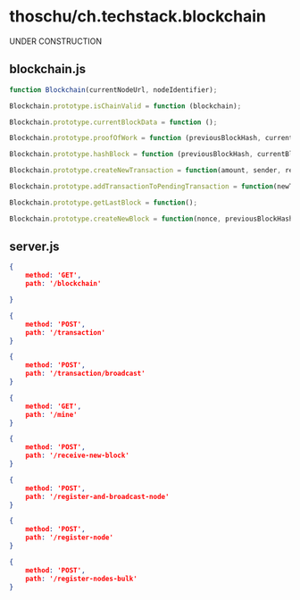 # thoschu/ch.techstack.blockchain

UNDER CONSTRUCTION

## blockchain.js

```javascript
function Blockchain(currentNodeUrl, nodeIdentifier);
```

```javascript
Blockchain.prototype.isChainValid = function (blockchain);
```

```javascript
Blockchain.prototype.currentBlockData = function ();
```

```javascript
Blockchain.prototype.proofOfWork = function (previousBlockHash, currentBlockData);
```

```javascript
Blockchain.prototype.hashBlock = function (previousBlockHash, currentBlockData, nonce);
```

```javascript
Blockchain.prototype.createNewTransaction = function(amount, sender, recipient);
```

```javascript
Blockchain.prototype.addTransactionToPendingTransaction = function(newTransaction);
```

```javascript
Blockchain.prototype.getLastBlock = function();
```

```javascript
Blockchain.prototype.createNewBlock = function(nonce, previousBlockHash, hash);
```

## server.js

```json
{
    method: 'GET',
    path: '/blockchain'

}
```

```json
{
    method: 'POST',
    path: '/transaction'
}
```

```json
{   
    method: 'POST',
    path: '/transaction/broadcast'
}
```

```json
{         
    method: 'GET',
    path: '/mine'
}
```

```json
{
    method: 'POST',
    path: '/receive-new-block'
}
```

```json
{
    method: 'POST',
    path: '/register-and-broadcast-node'
}
```

```json
{
    method: 'POST',
    path: '/register-node'
}
```

```json
{    
    method: 'POST',
    path: '/register-nodes-bulk'
}
```
